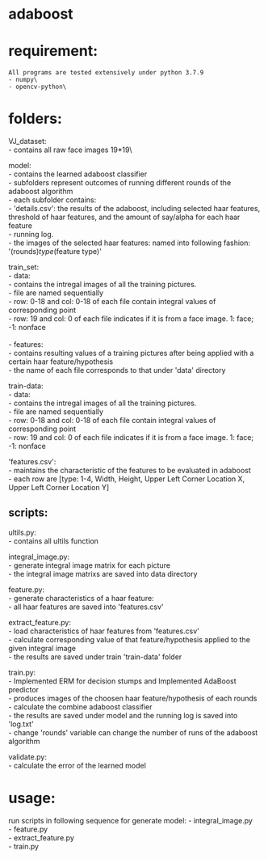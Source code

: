 # adaboost
# requirement:
    All programs are tested extensively under python 3.7.9
    - numpy\
    - opencv-python\

# folders:
VJ_dataset:\
    - contains all raw face images 19*19\

model:\
    - contains the learned adaboost classifier\
    - subfolders represent outcomes of running different rounds of the adaboost algorithm\
    - each subfolder contains:\
        - 'details.csv': the results of the adaboost, including selected haar features, threshold of haar features, and the amount of say/alpha for each haar feature\
        - running log.\
        - the images of the selected haar features: named into following fashion: '(rounds)_type_(feature type)'

train_set:\
    - data:\
        - contains the intregal images of all the training pictures.\
        - file are named sequentially\
        - row: 0-18 and col: 0-18 of each file contain integral values of corresponding point\
        - row: 19 and col: 0 of each file indicates if it is from a face image. 1: face; -1: nonface\
        \
    - features:\
        - contains resulting values of a training pictures after being applied with a certain haar feature/hypothesis\
        - the name of each file corresponds to that under 'data' directory


train-data:\
    - data:\
        - contains the intregal images of all the training pictures.\
        - file are named sequentially\
        - row: 0-18 and col: 0-18 of each file contain integral values of corresponding point\
        - row: 19 and col: 0 of each file indicates if it is from a face image. 1: face; -1: nonface

'features.csv':\
    - maintains the characteristic of the features to be evaluated in adaboost\
    - each row are [type: 1-4, Width, Height, Upper Left Corner Location X, Upper Left Corner Location Y]

## scripts:
ultils.py:\
    - contains all ultils function

integral_image.py:\
    - generate integral image matrix for each picture\
    - the integral image matrixs are saved into data directory
    

feature.py:\
    - generate characteristics of a haar feature: \
    - all haar features are saved into 'features.csv'

extract_feature.py:\
    - load characteristics of haar features from 'features.csv'\
    - calculate corresponding value of that feature/hypothesis applied to the given integral image\
    - the results are saved under train 'train-data' folder

train.py:\
    - Implemented ERM for decision stumps and Implemented AdaBoost predictor\
    - produces images of the choosen haar feature/hypothesis of each rounds\
    - calculate the combine adaboost classifier\
    - the results are saved under model and the running log is saved into 'log.txt'\
    - change 'rounds' variable can change the number of runs of the adaboost algorithm

validate.py:\
    - calculate the error of the learned model

# usage:
run scripts in following sequence for generate model:
    - integral_image.py\
    - feature.py\
    - extract_feature.py\
    - train.py